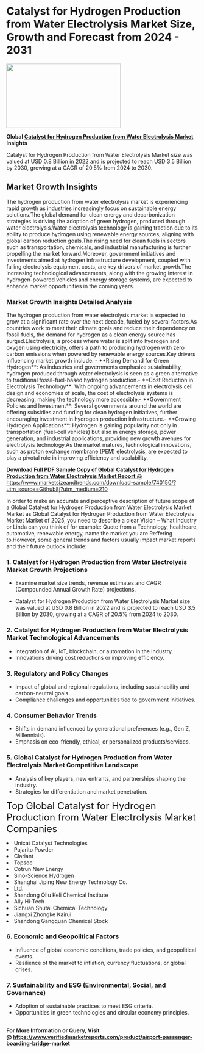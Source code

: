 <H1>Catalyst for Hydrogen Production from Water Electrolysis Market Size, Growth and Forecast from 2024 - 2031</H1><img class="aligncenter size-medium wp-image-584254" src="https://thirdeyenews.in/wp-content/uploads/2024/09/Global-Market-Research-300x168.jpeg" alt="" width="300" height="168" /><p><strong>Global&nbsp;<a href="https://www.marketsizeandtrends.com/download-sample/740150/?utm_source=Github8j?utm_medium=210">Catalyst for Hydrogen Production from Water Electrolysis Market</a> Insights</strong></p><p>Catalyst for Hydrogen Production from Water Electrolysis Market size was valued at USD 0.8 Billion in 2022 and is projected to reach USD 3.5 Billion by 2030, growing at a CAGR of 20.5% from 2024 to 2030.</p><p><h2>Market Growth Insights</h2> The hydrogen production from water electrolysis market is experiencing rapid growth as industries increasingly focus on sustainable energy solutions.The global demand for clean energy and decarbonization strategies is driving the adoption of green hydrogen, produced through water electrolysis.Water electrolysis technology is gaining traction due to its ability to produce hydrogen using renewable energy sources, aligning with global carbon reduction goals.The rising need for clean fuels in sectors such as transportation, chemicals, and industrial manufacturing is further propelling the market forward.Moreover, government initiatives and investments aimed at hydrogen infrastructure development, coupled with falling electrolysis equipment costs, are key drivers of market growth.The increasing technological advancements, along with the growing interest in hydrogen-powered vehicles and energy storage systems, are expected to enhance market opportunities in the coming years.<p><a href="#"></a></p> <h3>Market Growth Insights Detailed Analysis</h3> The hydrogen production from water electrolysis market is expected to grow at a significant rate over the next decade, fueled by several factors.As countries work to meet their climate goals and reduce their dependency on fossil fuels, the demand for hydrogen as a clean energy source has surged.Electrolysis, a process where water is split into hydrogen and oxygen using electricity, offers a path to producing hydrogen with zero carbon emissions when powered by renewable energy sources.Key drivers influencing market growth include: - **Rising Demand for Green Hydrogen**: As industries and governments emphasize sustainability, hydrogen produced through water electrolysis is seen as a green alternative to traditional fossil-fuel-based hydrogen production.- **Cost Reduction in Electrolysis Technology**: With ongoing advancements in electrolysis cell design and economies of scale, the cost of electrolysis systems is decreasing, making the technology more accessible.- **Government Policies and Investment**: Several governments around the world are offering subsidies and funding for clean hydrogen initiatives, further encouraging investment in hydrogen production infrastructure.- **Growing Hydrogen Applications**: Hydrogen is gaining popularity not only in transportation (fuel-cell vehicles) but also in energy storage, power generation, and industrial applications, providing new growth avenues for electrolysis technology.As the market matures, technological innovations, such as proton exchange membrane (PEM) electrolysis, are expected to play a pivotal role in improving efficiency and scalability.<p><a href="#"></p><p><span class=""><strong>Download Full PDF Sample Copy of Global Catalyst for Hydrogen Production from Water Electrolysis Market Report</strong> @ <a href="https://www.marketsizeandtrends.com/download-sample/740150/?utm_source=Github8j?utm_medium=210" target="_blank">https://www.marketsizeandtrends.com/download-sample/740150/?utm_source=Github8j?utm_medium=210</a></span></p><p>In order to make an accurate and perceptive description of future scope of a Global&nbsp;Catalyst for Hydrogen Production from Water Electrolysis Market Market as Global&nbsp;Catalyst for Hydrogen Production from Water Electrolysis Market Market of 2025, you need to describe a clear Vision &ndash; What Industry or Linda can you think of for example: Quote from a Technology, healthcare, automotive, renewable energy, name the market you are Reffering to.However, some general trends and factors usually impact market reports and their future outlook include:</p><h3>1.&nbsp;<strong>Catalyst for Hydrogen Production from Water Electrolysis Market Growth Projections</strong></h3><ul><li>Examine market size trends, revenue estimates and CAGR (Compounded Annual Growth Rate) projections.</li><li><p>Catalyst for Hydrogen Production from Water Electrolysis Market size was valued at USD 0.8 Billion in 2022 and is projected to reach USD 3.5 Billion by 2030, growing at a CAGR of 20.5% from 2024 to 2030.</p></li></ul><h3>2.&nbsp;<strong>Catalyst for Hydrogen Production from Water Electrolysis Market Technological Advancements</strong></h3><ul><li>Integration of AI, IoT, blockchain, or automation in the industry.</li><li>Innovations driving cost reductions or improving efficiency.</li></ul><h3>3.&nbsp;<strong>Regulatory and Policy Changes</strong></h3><ul><li>Impact of global and regional regulations, including sustainability and carbon-neutral goals.</li><li>Compliance challenges and opportunities tied to government initiatives.</li></ul><h3>4.&nbsp;<strong>Consumer Behavior Trends</strong></h3><ul><li>Shifts in demand influenced by generational preferences (e.g., Gen Z, Millennials).</li><li>Emphasis on eco-friendly, ethical, or personalized products/services.</li></ul><h3>5.&nbsp;<strong>Global Catalyst for Hydrogen Production from Water Electrolysis Market Competitive Landscape</strong></h3><ul><li>Analysis of key players, new entrants, and partnerships shaping the industry.</li><li>Strategies for differentiation and market penetration.</li></ul><p data-pm-slice="1 1 []"><span style="color: inherit; font-family: inherit; font-size: 25px;">Top Global Catalyst for Hydrogen Production from Water Electrolysis Market Companies</span></p><div class="" data-test-id=""><p><li>Unicat Catalyst Technologies</li><li> Pajarito Powder</li><li> Clariant</li><li> Topsoe</li><li> Cotrun New Energy</li><li> Sino-Science Hydrogen</li><li> Shanghai Jiping New Energy Technology Co.</li><li>Ltd.</li><li> Shandong Qilu Keli Chemical Institute</li><li> Ally Hi-Tech</li><li> Sichuan Shutai Chemical Technology</li><li> Jiangxi Zhongke Kairui</li><li> Shandong Gangquan Chemical Stock</li></p></div><h3>6.&nbsp;<strong>Economic and Geopolitical Factors</strong></h3><ul><li>Influence of global economic conditions, trade policies, and geopolitical events.</li><li>Resilience of the market to inflation, currency fluctuations, or global crises.</li></ul><h3>7.&nbsp;<strong>Sustainability and ESG (Environmental, Social, and Governance)</strong></h3><ul><li>Adoption of sustainable practices to meet ESG criteria.</li><li>Opportunities in green technologies and circular economy principles.</li></ul><h2><strong style="font-size: 14px;">For More Information or Query, Visit @&nbsp;</strong><a style="background-color: #ffffff; font-size: 14px;" href="https://www.marketsizeandtrends.com/report/catalyst-for-hydrogen-production-from-water-electrolysis-market/" target="_blank">https://www.verifiedmarketreports.com/product/airport-passenger-boarding-bridge-market</a></h2>